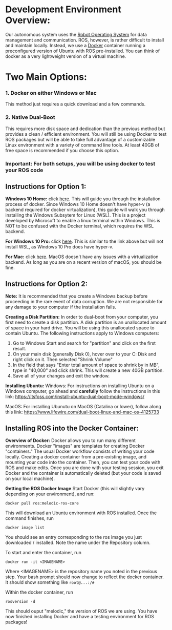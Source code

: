 # Development Environment Overview:
Our autonomous system uses the [Robot Operating System](https://www.ros.org/) for data management and communication. ROS, however, is rather difficult to install and maintain locally. Instead, we use a [Docker](https://www.docker.com/) container running a preconfigured version of Ubuntu with ROS pre-installed. You can think of docker as a very lightweight version of a virtual machine.

# Two Main Options:
### 1. Docker on either Windows or Mac
This method just requires a quick download and a few commands.
### 2. Native Dual-Boot
This requires more disk space and dedication than the previous method but provides a clean / efficient environment. You will still be using Docker to test ROS packages but will be able to take full advantage of a customizable Linux environment with a variety of command line tools. At least 40GB of free space is recommended if you choose this option.

### Important: For both setups, you will be using docker to test your ROS code

## Instructions for Option 1:
**Windows 10 Home:** click [here](https://docs.docker.com/docker-for-windows/install-windows-home/). This will guide you through the installation process of docker. Since Windows 10 Home doesn't have hyper-v (a backend required for docker virtualization), this guide will walk you through installing the Windows Subsytem for Linux (WSL). This is a project developed by Microsoft to enable a linux terminal within Windows. This is NOT to be confused with the Docker terminal, which requires the WSL backend.

**For Windows 10 Pro:** click [here](https://docs.docker.com/docker-for-windows/install/). This is similar to the link above but will not install WSL, as Windows 10 Pro does have hyper-v.

**For Mac:** click [here](https://docs.docker.com/docker-for-mac/install/). MacOS doesn't have any issues with a virtualization backend. As long as you are on a recent version of macOS, you should be fine.

## Instructions for Option 2:
**Note:** It is recommended that you create a Windows backup before proceeding in the rare event of data corruption. We are not responsible for any damage to your computer if the installation fails.

**Creating a Disk Partition:** In order to dual-boot from your computer, you first need to create a disk partition. A disk partition is an unallocated amount of space in your hard drive. You will be using this unallocated space to contain Ubuntu. The following instructions apply to Windows computers:
1. Go to Windows Start and search for "partition" and click on the first result.
2. On your main disk (generally Disk 0), hover over to your C: Disk and right click on it. Then selected "Shrink Volume"
3. In the field that says "Enter total amount of space to shrink by in MB", type in "40,000" and click shrink. This will create a new 40GB partition.
4. Save all of your changes and exit the window.

**Installing Ubuntu:** 
Windows: For instructions on installing Ubuntu on a Windows computer, go ahead and **carefully** follow the instructions in this link: https://itsfoss.com/install-ubuntu-dual-boot-mode-windows/ 

MacOS: For installing Ubunutu on MacOS (Catalina or lower), follow along this link: https://www.lifewire.com/dual-boot-linux-and-mac-os-4125733 

## Installing ROS into the Docker Container:
**Overview of Docker:** Docker allows you to run many different environments. Docker "images" are templates for creating Docker "containers." The usual Docker workflow consists of writing your code locally. Creating a docker container from a pre-existing image, and mounting your code into the container. Then, you can test your code with ROS and make edits. Once you are done with your testing session, you exit Docker and the container is automatically deleted (but your code is saved on your local machine).

**Getting the ROS Docker Image**
Start Docker (this will slightly vary depending on your environment), and run:
```
docker pull ros:melodic-ros-core
```
This will download an Ubuntu environment with ROS installed. Once the command finishes, run
```
docker image list
```
You should see an entry corresponding to the ros image you just downloaded / installed. Note the name under the Repository column.

To start and enter the container, run
```
docker run -it <IMAGENAME>
```
Where \<IMAGENAME\> is the repository name you noted in the previous step. Your bash prompt should now change to reflect the docker container. It should show something like `root@...:/#`
  
Within the docker container, run
```
rosversion -d
```
This should ouput "melodic," the version of ROS we are using. You have now finished installing Docker and have a testing environment for ROS packages!
